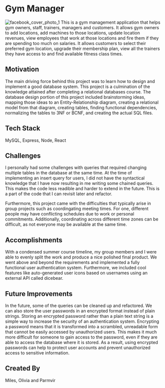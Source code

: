# Gym Manager
![facebook_cover_photo_1](https://user-images.githubusercontent.com/70659748/207230259-96c638c0-4b47-4997-8293-ce39acc9135d.png)
This is a gym management application that helps gym owners, staff, trainers, managers and customers. It allows gym owners to add locations, add machines to those locations, update location revenues, view employees that work at those locations and fire them if they are spending too much on salaries. It allows customers to select their preferred gym location, upgrade their membership plan, view all the trainers they have access to and find available fitness class times.

## Motivation
The main driving force behind this project was to learn how to design and implement a good database system. This project is a culmination of the knowledge attained after completing a relational databases course. The database design portion of this project included brainstorming ideas, mapping those ideas to an Entity-Relationship diagram, creating a relational model from that diagram, creating tables, finding functional dependencies, normalizing the tables to 3NF or BCNF, and creating the actual SQL files. 

## Tech Stack
MySQL, Express, Node, React

## Challenges
I personally had some challenges with queries that required changing multiple tables in the database at the same time. At the time of implementing an insert query for users, I did not have the syntactical knowledge that I have now resulting in me writing some chained queries. This makes the code less readible and harder to extend in the future. This is a part of the code that I can revisit later and refactor.

Furthermore, this project came with the difficulties that typically arise in group projects such as coordingating meeting times. For one, different people may have conflicting schedules due to work or personal commitments. Additionally, coordinating across different time zones can be difficult, as not everyone may be available at the same time. 

## Accomplishments
With a condensed summer course timeline, my group members and I were able to evenly split the work and produce a nice polished final product. We went above and beyond the requirements and implemented a fully functional user authentication system. Furthermore, we included cool features like auto-generated user icons based on usernames using an external API called dicebear.

## Future Improvements
In the future, some of the queries can be cleaned up and refactored. We can also store the user passwords in an encrypted format instead of plain strings. Storing an encrypted password rather than a plain text string is a simple way to increase the security of an authentication system. Encrypting a password means that it is transformed into a scrambled, unreadable form that cannot be easily accessed by unauthorized users. This makes it much more difficult for someone to gain access to the password, even if they are able to access the database where it is stored. As a result, using encrypted passwords can help to protect user accounts and prevent unauthorized access to sensitive information.

## Created By
Miles, Olivia and Parmvir
